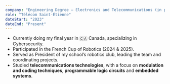```yaml
---
company: "Engineering Degree – Electronics and Telecommunications (in progress)"
role: "Télécom Saint-Étienne"
dateStart: "2023"
dateEnd: "Present"
---
```


- Currently doing my final year in 🇨🇦 Canada, specializing in Cybersecurity.
- Participated in the French Cup of Robotics (2024 & 2025).
- Served as President of my school’s robotics club, leading the team and coordinating projects.
- Studied **telecommunications technologies**, with a focus on **modulation and coding techniques**, **programmable logic circuits** and **embedded systems**.
